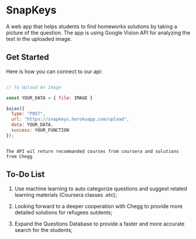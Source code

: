# SnapKeys

A web app that helps students to find homeworks solutions by taking a picture of the question.
The app is using Google Vision API for analyzing the text in the uploaded image.

## Get Started

Here is how you can connect to our api:
```javascript

// To Upload An Image

const YOUR_DATA = { file: IMAGE }

$ajax({
  type: "POST",
  url: "https://snapkeys.herokuapp.com/upload",
  data: YOUR_DATA,
  success: YOUR_FUNCTION
});

```

```

The API wil return recommanded courses from coursera and solutions from Chegg
```
## To-Do List
1. Use machine learning to auto categorize questions and suggest related learning materials (Coursera classes .etc);

2. Looking forward to a deeper cooperation with Chegg to provide more detailed solutions for refugees sutdents;

3. Expand the Questions Database to provide a faster and more accurate search for the students;
